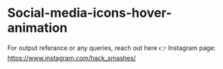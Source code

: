 # Social-media-icons-hover-animation

For output referance or any queries, reach out here 👉 Instagram page: https://www.instagram.com/hack_smashes/
